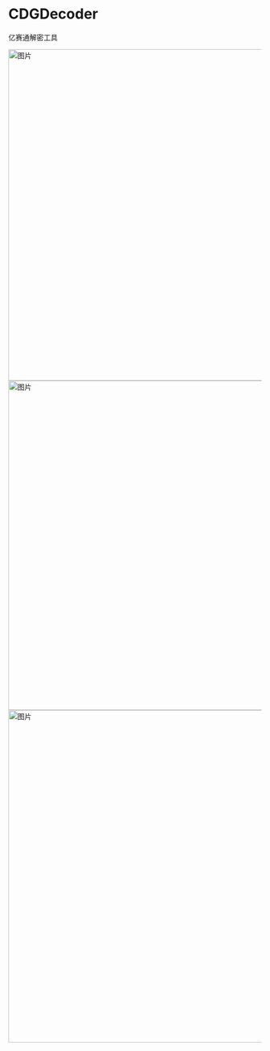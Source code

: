 # CDGDecoder
亿赛通解密工具

<img width="658" alt="图片" src="https://github.com/xiaokp7/CDGDecoder/assets/105373673/aadf702d-9174-44ba-956f-0f3376fa61cf">

<img width="654" alt="图片" src="https://github.com/xiaokp7/CDGDecoder/assets/105373673/f26687ea-a6e1-4cf8-bab7-76129055655c">

<img width="660" alt="图片" src="https://github.com/xiaokp7/CDGDecoder/assets/105373673/b1611082-d179-45ee-a83d-0a7d41f39136">



